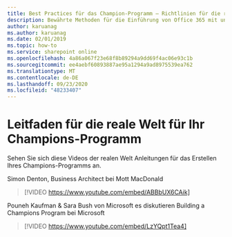 ```yaml
---
title: Best Practices für das Champion-Programm – Richtlinien für die reale Welt
description: Bewährte Methoden für die Einführung von Office 365 mit unserem Champion-Programm
author: karuanag
ms.author: karuanag
ms.date: 02/01/2019
ms.topic: how-to
ms.service: sharepoint online
ms.openlocfilehash: 4a86a067f23e68f8b89294a9dd69f4ac06e93c1b
ms.sourcegitcommit: ee4aebf60893887ae95a1294a9ad8975539ea762
ms.translationtype: MT
ms.contentlocale: de-DE
ms.lasthandoff: 09/23/2020
ms.locfileid: "48233407"
---
```

# <a name="real-world-guidance-for-your-champions-program"></a>Leitfaden für die reale Welt für Ihr Champions-Programm

Sehen Sie sich diese Videos der realen Welt Anleitungen für das Erstellen Ihres Champions-Programms an.  

Simon Denton, Business Architect bei Mott MacDonald

> [!VIDEO https://www.youtube.com/embed/ABBbUX6CAik]

Pouneh Kaufman & Sara Bush von Microsoft es diskutieren Building a Champions Program bei Microsoft

> [!VIDEO https://www.youtube.com/embed/LzYQpt1Tea4]
